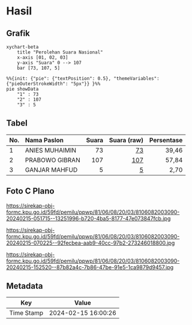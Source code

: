 # Hasil

## Grafik

```mermaid
xychart-beta
    title "Perolehan Suara Nasional"
    x-axis [01, 02, 03]
    y-axis "Suara" 0 --> 107
    bar [73, 107, 5]
```

```mermaid
%%{init: {"pie": {"textPosition": 0.5}, "themeVariables": {"pieOuterStrokeWidth": "5px"}} }%%
pie showData
    "1" : 73
    "2" : 107
    "3" : 5
```

## Tabel

| No. | Nama Paslon    | Suara | Suara (raw) | Persentase |
|:--- |:-------------- | -----:| -----------:| ----------:|
| 1   | ANIES MUHAIMIN | 73    | [73][p-1]   | 39,46      |
| 2   | PRABOWO GIBRAN | 107   | [107][p-2]  | 57,84      |
| 3   | GANJAR MAHFUD  | 5     | [5][p-3]    | 2,70       |


[p-1]: https://github.com/gigit-pemilu/pemilu-2024/blob/main/pilpres/hitung-suara/sub/81-maluku/sub/06-seram-bagian-barat/sub/08-huamual/sub/2003-luhu/sub/090-tps/sub/paslon-1.txt
[p-2]: https://github.com/gigit-pemilu/pemilu-2024/blob/main/pilpres/hitung-suara/sub/81-maluku/sub/06-seram-bagian-barat/sub/08-huamual/sub/2003-luhu/sub/090-tps/sub/paslon-2.txt
[p-3]: https://github.com/gigit-pemilu/pemilu-2024/blob/main/pilpres/hitung-suara/sub/81-maluku/sub/06-seram-bagian-barat/sub/08-huamual/sub/2003-luhu/sub/090-tps/sub/paslon-3.txt

## Foto C Plano

https://sirekap-obj-formc.kpu.go.id/59fd/pemilu/ppwp/81/06/08/20/03/8106082003090-20240215-051715--13251996-b720-4ba5-8177-47e073847fcb.jpg

https://sirekap-obj-formc.kpu.go.id/59fd/pemilu/ppwp/81/06/08/20/03/8106082003090-20240215-070225--92fecbea-aab9-40cc-97b2-273246018800.jpg

https://sirekap-obj-formc.kpu.go.id/59fd/pemilu/ppwp/81/06/08/20/03/8106082003090-20240215-152520--87b82a4c-7b86-47be-91e5-1ca9879d9457.jpg


## Metadata

| Key        | Value               |
| ---------- | ------------------- |
| Time Stamp | 2024-02-15 16:00:26 |



